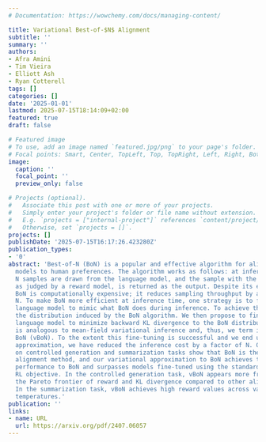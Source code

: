```yaml
---
# Documentation: https://wowchemy.com/docs/managing-content/

title: Variational Best-of-$N$ Alignment
subtitle: ''
summary: ''
authors:
- Afra Amini
- Tim Vieira
- Elliott Ash
- Ryan Cotterell
tags: []
categories: []
date: '2025-01-01'
lastmod: 2025-07-15T18:14:09+02:00
featured: true
draft: false

# Featured image
# To use, add an image named `featured.jpg/png` to your page's folder.
# Focal points: Smart, Center, TopLeft, Top, TopRight, Left, Right, BottomLeft, Bottom, BottomRight.
image:
  caption: ''
  focal_point: ''
  preview_only: false

# Projects (optional).
#   Associate this post with one or more of your projects.
#   Simply enter your project's folder or file name without extension.
#   E.g. `projects = ["internal-project"]` references `content/project/deep-learning/index.md`.
#   Otherwise, set `projects = []`.
projects: []
publishDate: '2025-07-15T16:17:26.423280Z'
publication_types:
- '0'
abstract: 'Best-of-N (BoN) is a popular and effective algorithm for aligning language
  models to human preferences. The algorithm works as follows: at inference time,
  N samples are drawn from the language model, and the sample with the highest reward,
  as judged by a reward model, is returned as the output. Despite its effectiveness,
  BoN is computationally expensive; it reduces sampling throughput by a factor of
  N. To make BoN more efficient at inference time, one strategy is to fine-tune the
  language model to mimic what BoN does during inference. To achieve this, we derive
  the distribution induced by the BoN algorithm. We then propose to fine-tune the
  language model to minimize backward KL divergence to the BoN distribution. Our approach
  is analogous to mean-field variational inference and, thus, we term it variational
  BoN (vBoN). To the extent this fine-tuning is successful and we end up with a good
  approximation, we have reduced the inference cost by a factor of N. Our experiments
  on controlled generation and summarization tasks show that BoN is the most effective
  alignment method, and our variational approximation to BoN achieves the closest
  performance to BoN and surpasses models fine-tuned using the standard KL-constrained
  RL objective. In the controlled generation task, vBoN appears more frequently on
  the Pareto frontier of reward and KL divergence compared to other alignment methods.
  In the summarization task, vBoN achieves high reward values across various sampling
  temperatures.'
publication: ''
links:
- name: URL
  url: https://arxiv.org/pdf/2407.06057
---
```

